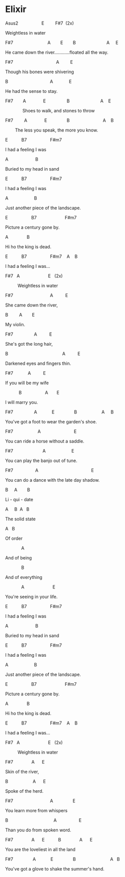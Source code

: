 # Elixir

<p class="c0"><span class="c1">Asus2 &nbsp; &nbsp; &nbsp; &nbsp; &nbsp; &nbsp; &nbsp; &nbsp; &nbsp; E &nbsp; &nbsp; &nbsp; &nbsp; F#7 &nbsp;(2x)</span></p><p class="c0"><span class="c1">Weightless in water</span></p><p class="c0"><span class="c1">F#7 &nbsp; &nbsp; &nbsp; &nbsp; &nbsp; &nbsp; &nbsp; &nbsp; &nbsp; &nbsp; &nbsp; &nbsp; &nbsp; &nbsp;A &nbsp; &nbsp; &nbsp; &nbsp;E &nbsp; &nbsp; &nbsp; &nbsp;B &nbsp; &nbsp; &nbsp; &nbsp; &nbsp; &nbsp; &nbsp; &nbsp; &nbsp; &nbsp; &nbsp; &nbsp; A &nbsp; &nbsp; E</span></p><p class="c0"><span class="c1">He came down the river&hellip;&hellip;&hellip;&hellip;floated all the way.</span></p><p class="c0"><span class="c1">F#7 &nbsp; &nbsp; &nbsp; &nbsp; &nbsp; &nbsp; &nbsp; &nbsp; &nbsp; &nbsp; &nbsp; &nbsp; &nbsp; &nbsp; &nbsp; &nbsp; &nbsp; A &nbsp; &nbsp; &nbsp; &nbsp; E &nbsp; &nbsp; &nbsp; &nbsp; </span></p><p class="c0"><span class="c1">Though his bones were shivering</span></p><p class="c0"><span class="c1">B &nbsp; &nbsp; &nbsp; &nbsp; &nbsp; &nbsp; &nbsp; &nbsp; &nbsp; &nbsp; &nbsp; &nbsp; &nbsp; &nbsp; &nbsp; &nbsp; &nbsp;A &nbsp; &nbsp; &nbsp; &nbsp; &nbsp; &nbsp; E</span></p><p class="c0"><span class="c1">He had the sense to stay.</span></p><p class="c0"><span class="c1">F#7 &nbsp; &nbsp; &nbsp; &nbsp;A &nbsp; &nbsp; &nbsp; &nbsp; &nbsp; &nbsp; &nbsp;E &nbsp; &nbsp; &nbsp; &nbsp; &nbsp; &nbsp; &nbsp; &nbsp; B &nbsp; &nbsp; &nbsp; &nbsp; &nbsp; &nbsp; &nbsp; &nbsp; &nbsp; &nbsp; &nbsp; &nbsp; A &nbsp; &nbsp;E</span></p><p class="c0"><span class="c1">&nbsp; &nbsp; &nbsp; &nbsp; &nbsp; &nbsp; &nbsp; Shoes to walk, and stones to throw</span></p><p class="c0"><span class="c1">F#7 &nbsp; &nbsp; &nbsp; &nbsp; A &nbsp; &nbsp; &nbsp; &nbsp; &nbsp; &nbsp; &nbsp;E &nbsp; &nbsp; &nbsp; &nbsp; &nbsp; &nbsp; &nbsp; &nbsp;B &nbsp; &nbsp; &nbsp; &nbsp; &nbsp; &nbsp; &nbsp; &nbsp; &nbsp; &nbsp; &nbsp; &nbsp; &nbsp; A &nbsp; &nbsp;B</span></p><p class="c0"><span class="c1">&nbsp; &nbsp; &nbsp; &nbsp; The less you speak, the more you know.</span></p><p class="c0"><span class="c1">E &nbsp; &nbsp; &nbsp; &nbsp; &nbsp; B7 &nbsp; &nbsp; &nbsp; &nbsp; &nbsp; &nbsp; &nbsp; &nbsp; &nbsp; F#m7</span></p><p class="c0"><span class="c1">I had a feeling I was</span></p><p class="c0"><span class="c1">A &nbsp; &nbsp; &nbsp; &nbsp; &nbsp; &nbsp; &nbsp; &nbsp; &nbsp; &nbsp; &nbsp;B</span></p><p class="c0"><span class="c1">Buried to my head in sand</span></p><p class="c0"><span class="c1">E &nbsp; &nbsp; &nbsp; &nbsp; &nbsp; B7 &nbsp; &nbsp; &nbsp; &nbsp; &nbsp; &nbsp; &nbsp; &nbsp; &nbsp; F#m7</span></p><p class="c0"><span class="c1">I had a feeling I was</span></p><p class="c0"><span class="c1">A &nbsp; &nbsp; &nbsp; &nbsp; &nbsp; &nbsp; &nbsp; &nbsp; &nbsp; &nbsp; B</span></p><p class="c0"><span class="c1">Just another piece of the landscape.</span></p><p class="c0 c3"><span class="c1"></span></p><p class="c0"><span class="c1">E &nbsp; &nbsp; &nbsp; &nbsp; &nbsp; &nbsp; &nbsp; &nbsp; &nbsp; B7 &nbsp; &nbsp; &nbsp; &nbsp; &nbsp; &nbsp; &nbsp; &nbsp; &nbsp; &nbsp; &nbsp; F#m7</span></p><p class="c0"><span class="c1">Picture a century gone by.</span></p><p class="c0"><span class="c1">A &nbsp; &nbsp; &nbsp; &nbsp; &nbsp; &nbsp; &nbsp; B</span></p><p class="c0"><span class="c1">Hi ho the king is dead.</span></p><p class="c0"><span class="c1">E &nbsp; &nbsp; &nbsp; &nbsp; &nbsp; B7 &nbsp; &nbsp; &nbsp; &nbsp; &nbsp; &nbsp; &nbsp; &nbsp; &nbsp; F#m7 &nbsp; &nbsp;A &nbsp; &nbsp;B</span></p><p class="c0"><span class="c1">I had a feeling I was&hellip;</span></p><p class="c0"><span class="c1">F#7 &nbsp; A &nbsp; &nbsp; &nbsp; &nbsp; &nbsp; &nbsp; &nbsp; &nbsp; &nbsp; &nbsp; &nbsp; E &nbsp; (2x) </span></p><p class="c0"><span class="c1">&nbsp; &nbsp; &nbsp; &nbsp; &nbsp; Weightless in water</span></p><p class="c0"><span class="c1">F#7 &nbsp; &nbsp; &nbsp; &nbsp; &nbsp; &nbsp; &nbsp; &nbsp; &nbsp; &nbsp; &nbsp; &nbsp; &nbsp; &nbsp; &nbsp;A &nbsp; &nbsp; &nbsp; &nbsp; &nbsp;E</span></p><p class="c0"><span class="c1">She came down the river,</span></p><p class="c0"><span class="c1">B &nbsp; &nbsp; &nbsp; &nbsp; A &nbsp; &nbsp; &nbsp; &nbsp;E</span></p><p class="c0"><span class="c1">My violin.</span></p><p class="c0"><span class="c1">F#7 &nbsp; &nbsp; &nbsp; &nbsp; &nbsp; &nbsp; &nbsp; &nbsp; A &nbsp; &nbsp; &nbsp; &nbsp; &nbsp;E</span></p><p class="c0"><span class="c1">She&#39;s got the long hair,</span></p><p class="c0"><span class="c1">B &nbsp; &nbsp; &nbsp; &nbsp; &nbsp; &nbsp; &nbsp; &nbsp; &nbsp; &nbsp; &nbsp; &nbsp; &nbsp; &nbsp; &nbsp; &nbsp; &nbsp; &nbsp; &nbsp; &nbsp; &nbsp; &nbsp;A &nbsp; &nbsp; &nbsp; &nbsp; &nbsp;E</span></p><p class="c0"><span class="c1">Darkened eyes and fingers thin.</span></p><p class="c0"><span class="c1">F#7 &nbsp; &nbsp; &nbsp; &nbsp; &nbsp; &nbsp;A &nbsp; &nbsp; &nbsp; &nbsp; &nbsp;E </span></p><p class="c0"><span class="c1">If you will be my wife</span></p><p class="c0"><span class="c1">&nbsp; &nbsp; &nbsp; &nbsp; &nbsp; &nbsp;B &nbsp; &nbsp; &nbsp; &nbsp; &nbsp; &nbsp; &nbsp; &nbsp; &nbsp; A &nbsp; &nbsp; &nbsp; E</span></p><p class="c0"><span class="c1">I will marry you.</span></p><p class="c0"><span class="c1">F#7 &nbsp; &nbsp; &nbsp; &nbsp; &nbsp; &nbsp; &nbsp; &nbsp; A &nbsp; &nbsp; &nbsp; &nbsp; &nbsp; &nbsp;E &nbsp; &nbsp; &nbsp; &nbsp; &nbsp; &nbsp; &nbsp; &nbsp;B &nbsp; &nbsp; &nbsp; &nbsp; &nbsp; &nbsp; &nbsp; &nbsp; &nbsp; &nbsp;A &nbsp; &nbsp; B</span></p><p class="c0"><span class="c1">You&#39;ve got a foot to wear the garden&#39;s shoe.</span></p><p class="c0"><span class="c1">F#7 &nbsp; &nbsp; &nbsp; &nbsp; &nbsp; &nbsp; &nbsp; &nbsp; &nbsp; &nbsp;A &nbsp; &nbsp; &nbsp; &nbsp; &nbsp; &nbsp; &nbsp; &nbsp; &nbsp; &nbsp; &nbsp; &nbsp; &nbsp; E</span></p><p class="c0"><span class="c1">You can ride a horse without a saddle.</span></p><p class="c0"><span class="c1">F#7 &nbsp; &nbsp; &nbsp; &nbsp; &nbsp; &nbsp; &nbsp; &nbsp; &nbsp; &nbsp; &nbsp; &nbsp;A &nbsp; &nbsp; &nbsp; &nbsp; &nbsp; &nbsp; &nbsp; &nbsp; &nbsp; &nbsp; E</span></p><p class="c0"><span class="c1">You can play the banjo out of tune.</span></p><p class="c0"><span class="c1">F#7 &nbsp; &nbsp; &nbsp; &nbsp; &nbsp; &nbsp; &nbsp; &nbsp; &nbsp;A &nbsp; &nbsp; &nbsp; &nbsp; &nbsp; &nbsp; &nbsp; &nbsp; &nbsp; &nbsp; &nbsp; &nbsp; &nbsp; &nbsp; &nbsp; &nbsp; &nbsp; &nbsp; &nbsp; &nbsp; &nbsp; E &nbsp; &nbsp;</span></p><p class="c0"><span class="c1">You can do a dance with the late day shadow.</span></p><p class="c0"><span class="c1">B &nbsp; &nbsp; A &nbsp; &nbsp; &nbsp; &nbsp;B</span></p><p class="c0"><span class="c1">Li - qui - date</span></p><p class="c0"><span class="c1">A &nbsp; &nbsp; B &nbsp;A &nbsp; B</span></p><p class="c0"><span class="c1">The solid state</span></p><p class="c0"><span class="c1">A &nbsp; B</span></p><p class="c0"><span class="c1">Of order</span></p><p class="c0"><span class="c1">&nbsp; &nbsp; &nbsp; &nbsp; &nbsp; &nbsp; &nbsp;A</span></p><p class="c0"><span class="c1">And of being</span></p><p class="c0"><span class="c1">&nbsp; &nbsp; &nbsp; &nbsp; &nbsp; &nbsp; &nbsp;B</span></p><p class="c0"><span class="c1">And of everything</span></p><p class="c0"><span class="c1">&nbsp; &nbsp; &nbsp; &nbsp; &nbsp; &nbsp; &nbsp;A &nbsp; &nbsp; &nbsp; &nbsp; &nbsp; &nbsp; &nbsp; &nbsp; &nbsp; &nbsp; &nbsp; E</span></p><p class="c0"><span class="c1">You&#39;re seeing in your life.</span></p><p class="c0 c3"><span class="c1"></span></p><p class="c0 c3"><span class="c1"></span></p><p class="c0 c3"><span class="c1"></span></p><p class="c0 c3"><span class="c1"></span></p><p class="c0"><span class="c1">E &nbsp; &nbsp; &nbsp; &nbsp; &nbsp; B7 &nbsp; &nbsp; &nbsp; &nbsp; &nbsp; &nbsp; &nbsp; &nbsp; &nbsp; F#m7</span></p><p class="c0"><span class="c1">I had a feeling I was</span></p><p class="c0"><span class="c1">A &nbsp; &nbsp; &nbsp; &nbsp; &nbsp; &nbsp; &nbsp; &nbsp; &nbsp; &nbsp; &nbsp;B</span></p><p class="c0"><span class="c1">Buried to my head in sand</span></p><p class="c0"><span class="c1">E &nbsp; &nbsp; &nbsp; &nbsp; &nbsp; B7 &nbsp; &nbsp; &nbsp; &nbsp; &nbsp; &nbsp; &nbsp; &nbsp; &nbsp; F#m7</span></p><p class="c0"><span class="c1">I had a feeling I was</span></p><p class="c0"><span class="c1">A &nbsp; &nbsp; &nbsp; &nbsp; &nbsp; &nbsp; &nbsp; &nbsp; &nbsp; &nbsp; B</span></p><p class="c0"><span class="c1">Just another piece of the landscape.</span></p><p class="c0"><span class="c1">E &nbsp; &nbsp; &nbsp; &nbsp; &nbsp; &nbsp; &nbsp; &nbsp; &nbsp; B7 &nbsp; &nbsp; &nbsp; &nbsp; &nbsp; &nbsp; &nbsp; &nbsp; &nbsp; &nbsp; &nbsp; F#m7</span></p><p class="c0"><span class="c1">Picture a century gone by.</span></p><p class="c0"><span class="c1">A &nbsp; &nbsp; &nbsp; &nbsp; &nbsp; &nbsp; &nbsp; B</span></p><p class="c0"><span class="c1">Hi ho the king is dead.</span></p><p class="c0"><span class="c1">E &nbsp; &nbsp; &nbsp; &nbsp; &nbsp; B7 &nbsp; &nbsp; &nbsp; &nbsp; &nbsp; &nbsp; &nbsp; &nbsp; &nbsp; F#m7 &nbsp; &nbsp;A &nbsp; &nbsp;B</span></p><p class="c0"><span class="c1">I had a feeling I was&hellip;</span></p><p class="c0"><span class="c1">F#7 &nbsp; A &nbsp; &nbsp; &nbsp; &nbsp; &nbsp; &nbsp; &nbsp; &nbsp; &nbsp; &nbsp; &nbsp; E &nbsp; (2x) </span></p><p class="c0"><span class="c1">&nbsp; &nbsp; &nbsp; &nbsp; &nbsp; Weightless in water</span></p><p class="c0"><span class="c1">F#7 &nbsp; &nbsp; &nbsp; &nbsp; &nbsp; &nbsp; &nbsp; A &nbsp; &nbsp; &nbsp;E</span></p><p class="c0"><span class="c1">Skin of the river,</span></p><p class="c0"><span class="c1">B &nbsp; &nbsp; &nbsp; &nbsp; &nbsp; &nbsp; &nbsp; &nbsp; &nbsp; &nbsp;A &nbsp; &nbsp; &nbsp;E</span></p><p class="c0"><span class="c1">Spoke of the herd.</span></p><p class="c0"><span class="c1">F#7 &nbsp; &nbsp; &nbsp; &nbsp; &nbsp; &nbsp; &nbsp; &nbsp; &nbsp; &nbsp; &nbsp; &nbsp; &nbsp; &nbsp; &nbsp;A &nbsp; &nbsp; &nbsp; &nbsp; &nbsp; &nbsp; &nbsp; &nbsp;E</span></p><p class="c0"><span class="c1">You learn more from whispers</span></p><p class="c0"><span class="c1">B &nbsp; &nbsp; &nbsp; &nbsp; &nbsp; &nbsp; &nbsp; &nbsp; &nbsp; &nbsp; &nbsp; &nbsp; &nbsp; &nbsp; &nbsp; &nbsp; &nbsp; &nbsp; A &nbsp; &nbsp; &nbsp; &nbsp; &nbsp; &nbsp; &nbsp; &nbsp; &nbsp;E</span></p><p class="c0"><span class="c1">Than you do from spoken word.</span></p><p class="c0"><span class="c1">F#7 &nbsp; &nbsp; &nbsp; &nbsp; &nbsp; &nbsp; &nbsp; A &nbsp; &nbsp; &nbsp;E &nbsp; &nbsp; &nbsp; &nbsp; &nbsp; B &nbsp; &nbsp; &nbsp; &nbsp; &nbsp; &nbsp; &nbsp; A &nbsp; &nbsp; &nbsp;E &nbsp; &nbsp; &nbsp; &nbsp; </span></p><p class="c0"><span class="c1">You are the loveliest in all the land</span></p><p class="c0"><span class="c1">F#7 &nbsp; &nbsp; &nbsp; &nbsp; &nbsp; &nbsp; &nbsp; &nbsp;A &nbsp; &nbsp; &nbsp; &nbsp; &nbsp; &nbsp;E &nbsp; &nbsp; &nbsp; &nbsp; &nbsp; &nbsp; &nbsp; &nbsp;B &nbsp; &nbsp; &nbsp; &nbsp; &nbsp; &nbsp; &nbsp; &nbsp; &nbsp; &nbsp; &nbsp; &nbsp; &nbsp; &nbsp;A &nbsp; B</span></p><p class="c0"><span class="c1">You&#39;ve got a glove to shake the summer&#39;s hand.</span></p>